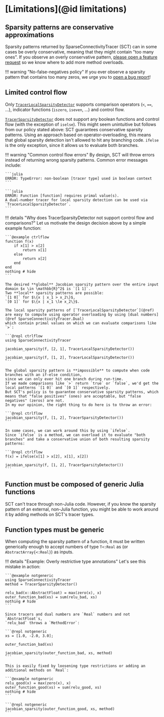 # [Limitations](@id limitations)

## Sparsity patterns are conservative approximations

Sparsity patterns returned by SparseConnectivityTracer (SCT) can in some cases be overly conservative, meaning that they might contain "too many ones".
If you observe an overly conservative pattern, [please open a feature request](https://github.com/adrhill/SparseConnectivityTracer.jl/issues) so we know where to add more method overloads.

!!! warning "No-false-negatives policy"
    If you ever observe a sparsity pattern that contains too many zeros, we urge you to [open a bug report](https://github.com/adrhill/SparseConnectivityTracer.jl/issues)!

## Limited control flow

Only [`TracerLocalSparsityDetector`](@ref) supports comparison operators (`<`, `==`, ...), indicator functions (`iszero`, `iseven`, ...) and control flow.

[`TracerSparsityDetector`](@ref) does not support any boolean functions and control flow (with the exception of `iselse`).
This might seem unintuitive but follows from our policy stated above: SCT guarantees conservative sparsity patterns.
Using an approach based on operator-overloading, this means that global sparsity detection isn't allowed to hit any branching code.
`ifelse` is the only exception, since it allows us to evaluate both branches.


!!! warning "Common control flow errors"
    By design, SCT will throw errors instead of returning wrong sparsity patterns. Common error messages include:

    ```julia
    ERROR: TypeError: non-boolean [tracer type] used in boolean context
    ```
    
    ```julia
    ERROR: Function [function] requires primal value(s).
    A dual-number tracer for local sparsity detection can be used via `TracerLocalSparsityDetector`.
    ```

!!! details "Why does TracerSparsityDetector not support control flow and comparisons?"
    Let us motivate the design decision above by a simple example function:

    ```@example ctrlflow
    function f(x)
        if x[1] > x[2]
            return x[1]
        else 
            return x[2]
        end
    end
    nothing # hide
    ```

    The desired **global** Jacobian sparsity pattern over the entire input domain $x \in \mathbb{R}^2$ is `[1 1]`. 
    Two **local** sparsity patterns are possible: 
    `[1 0]` for $\{x | x_1 > x_2\}$,
    `[0 1]` for $\{x | x_1 \le x_2\}$.

    The local sparsity patterns of [`TracerLocalSparsityDetector`](@ref) are easy to compute using operator overloading by using [dual numbers](@ref SparseConnectivityTracer.Dual) 
    which contain primal values on which we can evaluate comparisons like `>`:

    ```@repl ctrlflow
    using SparseConnectivityTracer

    jacobian_sparsity(f, [2, 1], TracerLocalSparsityDetector())

    jacobian_sparsity(f, [1, 2], TracerLocalSparsityDetector())
    ```

    The global sparsity pattern is **impossible** to compute when code branches with an if-else condition, 
    since we can only ever hit one branch during run-time. 
    If we made comparisons like `>` return `true` or `false`, we'd get the local patterns `[1 0]` and `[0 1]` respectively. 
    But SCT's policy is to guarantee conservative sparsity patterns, which means that "false positives" (ones) are acceptable, but "false negatives" (zeros) are not.
    In my our opinion, the right thing to do here is to throw an error:

    ```@repl ctrlflow
    jacobian_sparsity(f, [1, 2], TracerSparsityDetector())
    ```

    In some cases, we can work around this by using `ifelse`.
    Since `ifelse` is a method, we can overload it to evaluate "both branches" and take a conservative union of both resulting sparsity patterns:

    ```@repl ctrlflow
    f(x) = ifelse(x[1] > x[2], x[1], x[2])

    jacobian_sparsity(f, [1, 2], TracerSparsityDetector())
    ```

## Function must be composed of generic Julia functions

SCT can't trace through non-Julia code.
However, if you know the sparsity pattern of an external, non-Julia function,
you might be able to work around it by adding methods on SCT's tracer types.

## Function types must be generic

When computing the sparsity pattern of a function,
it must be written generically enough to accept numbers of type `T<:Real` as (or `AbstractArray{<:Real}`) as inputs.

!!! details "Example: Overly restrictive type annotations"
    Let's see this mistake in action:

    ```@example notgeneric
    using SparseConnectivityTracer
    method = TracerSparsityDetector()

    relu_bad(x::AbstractFloat) = max(zero(x), x)
    outer_function_bad(xs) = sum(relu_bad, xs)
    nothing # hide
    ```

    Since tracers and dual numbers are `Real` numbers and not `AbstractFloat`s,
    `relu_bad` throws a `MethodError`:

    ```@repl notgeneric
    xs = [1.0, -2.0, 3.0];

    outer_function_bad(xs)

    jacobian_sparsity(outer_function_bad, xs, method)
    ```

    This is easily fixed by loosening type restrictions or adding an additional methods on `Real`:

    ```@example notgeneric
    relu_good(x) = max(zero(x), x)
    outer_function_good(xs) = sum(relu_good, xs)
    nothing # hide
    ```

    ```@repl notgeneric
    jacobian_sparsity(outer_function_good, xs, method)
    ```
